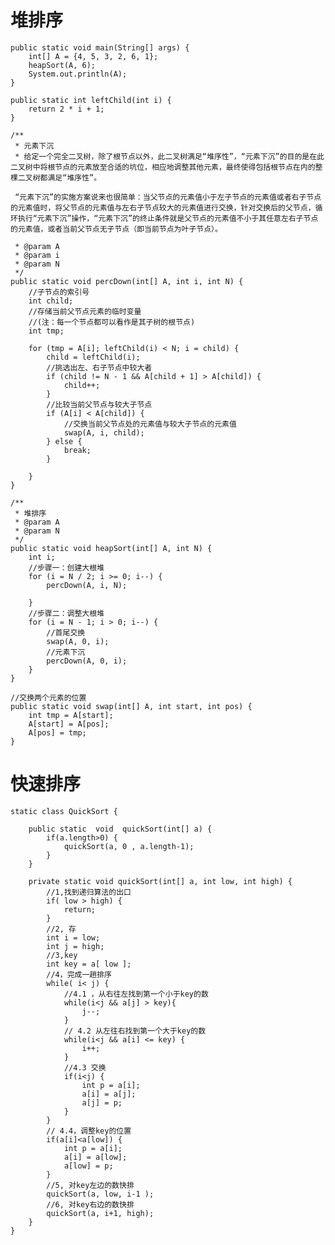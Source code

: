 # 堆排序

    public static void main(String[] args) {
        int[] A = {4, 5, 3, 2, 6, 1};
        heapSort(A, 6);
        System.out.println(A);
    }

    public static int leftChild(int i) {
        return 2 * i + 1;
    }

    /**
     * 元素下沉
     * 给定一个完全二叉树，除了根节点以外，此二叉树满足“堆序性”，“元素下沉”的目的是在此二叉树中将根节点的元素放至合适的坑位，相应地调整其他元素，最终使得包括根节点在内的整棵二叉树都满足“堆序性”。

     “元素下沉”的实施方案说来也很简单：当父节点的元素值小于左子节点的元素值或者右子节点的元素值时，将父节点的元素值与左右子节点较大的元素值进行交换，针对交换后的父节点，循环执行“元素下沉”操作，“元素下沉”的终止条件就是父节点的元素值不小于其任意左右子节点的元素值，或者当前父节点无子节点（即当前节点为叶子节点）。

     * @param A
     * @param i
     * @param N
     */
    public static void percDown(int[] A, int i, int N) {
        //子节点的索引号
        int child;
        //存储当前父节点元素的临时变量
        //(注：每一个节点都可以看作是其子树的根节点)
        int tmp;

        for (tmp = A[i]; leftChild(i) < N; i = child) {
            child = leftChild(i);
            //挑选出左、右子节点中较大者
            if (child != N - 1 && A[child + 1] > A[child]) {
                child++;
            }
            //比较当前父节点与较大子节点
            if (A[i] < A[child]) {
                //交换当前父节点处的元素值与较大子节点的元素值
                swap(A, i, child);
            } else {
                break;
            }

        }
    }

    /**
     * 堆排序
     * @param A
     * @param N
     */
    public static void heapSort(int[] A, int N) {
        int i;
        //步骤一：创建大根堆
        for (i = N / 2; i >= 0; i--) {
            percDown(A, i, N);

        }
        //步骤二：调整大根堆
        for (i = N - 1; i > 0; i--) {
            //首尾交换
            swap(A, 0, i);
            //元素下沉
            percDown(A, 0, i);
        }
    }

    //交换两个元素的位置
    public static void swap(int[] A, int start, int pos) {
        int tmp = A[start];
        A[start] = A[pos];
        A[pos] = tmp;
    }

# 快速排序
	static class QuickSort {
	 
		public static  void  quickSort(int[] a) {
			if(a.length>0) {
				quickSort(a, 0 , a.length-1);
			}
		}
	 
		private static void quickSort(int[] a, int low, int high) {
			//1,找到递归算法的出口
			if( low > high) {
				return;
			}
			//2, 存
			int i = low;
			int j = high;
			//3,key
			int key = a[ low ];
			//4，完成一趟排序
			while( i< j) {
				//4.1 ，从右往左找到第一个小于key的数
				while(i<j && a[j] > key){
					j--;
				}
				// 4.2 从左往右找到第一个大于key的数
				while(i<j && a[i] <= key) {
					i++;
				}
				//4.3 交换
				if(i<j) {
					int p = a[i];
					a[i] = a[j];
					a[j] = p;
				}
			}
			// 4.4，调整key的位置
			if(a[i]<a[low]) {
				int p = a[i];
				a[i] = a[low];
				a[low] = p;
			}
			//5, 对key左边的数快排
			quickSort(a, low, i-1 );
			//6, 对key右边的数快排
			quickSort(a, i+1, high);
		}
	}
